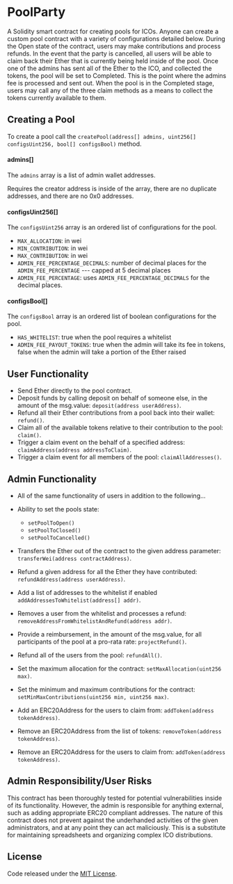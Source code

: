 # PoolParty
A Solidity smart contract for creating pools for ICOs. Anyone can create a custom pool contract with a variety of configurations detailed below. During the Open state of the contract, users may make contributions and process refunds.
In the event that the party is cancelled, all users will be able to claim back their Ether that is currently being held inside of the pool.  Once one of the admins has sent all of the Ether to the ICO, and collected the tokens, the pool will be set to Completed. This is the point where the admins fee is processed and sent out.
When the pool is in the Completed stage, users may call any of the three claim methods as a means to collect the tokens currently available to them.



## Creating a Pool
To create a pool call the `createPool(address[] admins, uint256[] configsUint256, bool[] configsBool)` method.

#### admins[]

The `admins` array is a list of admin wallet addresses.

Requires the creator address is inside of the array, there are no duplicate addresses, and there are no 0x0 addresses.

#### configsUint256[]
The `configsUint256` array is an ordered list of configurations for the pool.

- `MAX_ALLOCATION`: in wei
- `MIN_CONTRIBUTION`: in wei
- `MAX_CONTRIBUTION`: in wei
- `ADMIN_FEE_PERCENTAGE_DECIMALS`:  number of decimal places for the `ADMIN_FEE_PERCENTAGE` --- capped at 5 decimal places
- `ADMIN_FEE_PERCENTAGE`: uses `ADMIN_FEE_PERCENTAGE_DECIMALS` for the decimal places.

#### configsBool[]
The `configsBool` array is an ordered list of boolean configurations for the pool.

- `HAS_WHITELIST`: true when the pool requires a whitelist
- `ADMIN_FEE_PAYOUT_TOKENS`: true when the admin will take its fee in tokens, false when the admin will take a portion of the Ether raised


## User Functionality
- Send Ether directly to the pool contract.
- Deposit funds by calling deposit on behalf of someone else, in the amount of the msg.value: `deposit(address userAddress)`.
- Refund all their Ether contributions from a pool back into their wallet: `refund()`.
- Claim all of the available tokens relative to their contribution to the pool: `claim()`.
- Trigger a claim event on the behalf of a specified address: `claimAddress(address addressToClaim)`.
- Trigger a claim event for all members of the pool: `claimAllAddresses()`.

## Admin Functionality
- All of the same functionality of users in addition to the following...

- Ability to set the pools state:
    - `setPoolToOpen()`
    - `setPoolToClosed()`
    - `setPoolToCancelled()`
- Transfers the Ether out of the contract to the given address parameter: `transferWei(address contractAddress)`.
- Refund a given address for all the Ether they have contributed: `refundAddress(address userAddress)`.
- Add a list of addresses to the whitelist if enabled `addAddressesToWhitelist(address[] addr)`.
- Removes a user from the whitelist and processes a refund: `removeAddressFromWhitelistAndRefund(address addr)`.
- Provide a reimbursement, in the amount of the msg.value, for all participants of the pool at a pro-rata rate: `projectRefund()`.
- Refund all of the users from the pool: `refundAll()`.
- Set the maximum allocation for the contract: `setMaxAllocation(uint256 max)`.
- Set the minimum and maximum contributions for the contract: `setMinMaxContributions(uint256 min, uint256 max)`.
- Add an ERC20Address for the users to claim from: `addToken(address tokenAddress)`.
- Remove an ERC20Address from the list of tokens: `removeToken(address tokenAddress)`.
- Remove an ERC20Address for the users to claim from: `addToken(address tokenAddress)`.


## Admin Responsibility/User Risks

This contract has been thoroughly tested for potential vulnerabilities inside of its functionality. However, the admin is responsible for anything external, such as adding appropriate ERC20 compliant addresses.
The nature of this contract does not prevent against the underhanded activities of the given administrators, and at any point they can act maliciously. This is a substitute for maintaining spreadsheets and organizing complex ICO distributions.


## License
Code released under the [MIT License](https://github.com/OpenZeppelin/openzeppelin-solidity/blob/master/LICENSE).
